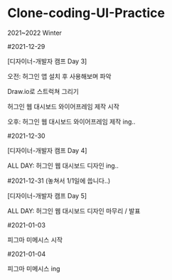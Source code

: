 # Clone-coding-UI-Practice
2021~2022 Winter

#2021-12-29

[디자이너-개발자 캠프 Day 3]

오전: 허그인 앱 설치 후 사용해보며 파악

 Draw.io로 스트럭쳐 그리기
     
 허그인 웹 대시보드 와이어프레임 제작 시작
 
오후: 허그인 웹 대시보드 와이어프레임 제작 ing..



#2021-12-30

[디자이너-개발자 캠프 Day 4]

ALL DAY: 허그인 웹 대시보드 디자인 ing..




#2021-12-31 (놓쳐서 1/1일에 씁니다..)

[디자이너-개발자 캠프 Day 5]

ALL DAY: 허그인 웹 대시보드 디자인 마무리 / 발표





#2021-01-03

피그마 미메시스 시작




#2021-01-04

피그마 미메시스 ing

